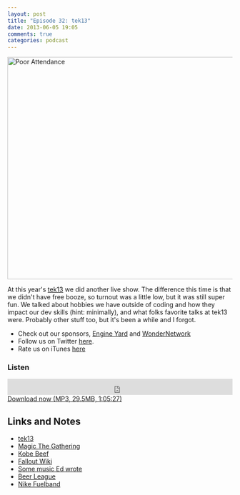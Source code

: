 ```yaml
---
layout: post
title: "Episode 32: tek13"
date: 2013-06-05 19:05
comments: true
categories: podcast
---
```


<a href="http://www.flickr.com/photos/14367373@N00/95447919/" title="Poor Attendance by deltablack.msb, on Flickr"><img src="http://farm1.staticflickr.com/33/95447919_d144c3aba6_o.jpg" width="670" height="498" alt="Poor Attendance"></a>

At this year's [tek13](http://tek.phparch.com/) we did another live show. The difference this time is that we didn't have free booze, so turnout was a little low, but it was still super fun. We talked about hobbies we have outside of coding and how they impact our dev skills (hint: minimally), and what folks favorite talks at tek13 were. Probably other stuff too, but it's been a while and I forgot.

* Check out our sponsors, [Engine Yard](http://www.engineyard.com/) and [WonderNetwork](https://wondernetwork.com/)
* Follow us on Twitter [here](https://twitter.com/dev_hell).
* Rate us on iTunes [here](http://itunes.apple.com/us/podcast/dev-hell/id489840699)

### Listen

<iframe frameborder="0" height="36px" scrolling="no" seamless src="https://simplecast.com/e/35291?style=dark" width="100%"></iframe>
<a href="http://audio.simplecast.com/35291.mp3" rel="enclosure">Download now (MP3, 29.5MB, 1:05:27)</a>

## Links and Notes

* [tek13](http://tek.phparch.com/)
* [Magic The Gathering](http://www.wizards.com/Magic/)
* [Kobe Beef](http://en.wikipedia.org/wiki/Kobe_beef)
* [Fallout Wiki](http://fallout.gamepedia.com/Fallout_Wiki)
* [Some music Ed wrote](http://deadagent.net/)
* [Beer League](http://www.imdb.com/title/tt0453453/)
* [Nike Fuelband](http://www.nike.com/us/en_us/c/nikeplus-fuelband)

